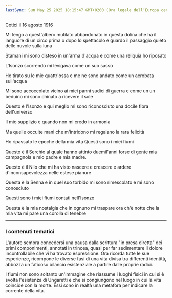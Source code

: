 ```yaml
---
lastSync: Sun May 25 2025 18:15:47 GMT+0200 (Ora legale dell’Europa centrale)
---
```

Cotici il 16 agosto 1916

Mi tengo a quest'albero mutilato
abbandonato in questa dolina
che ha il languore
di un circo
prima o dopo lo spettacolo
e guardo
il passaggio quieto
delle nuvole sulla luna

Stamani mi sono disteso
in un'arma d'acqua
e come una reliquia
ho riposato

L'Isonzo scorrendo
mi levigava
come un suo sasso

Ho tirato su
le mie quattr'ossa
e me ne sono andato
come un acrobata
sull'acqua

Mi sono accoccolato
vicino ai miei panni
sudici di guerra
e come un un beduino
mi sono chinato a ricevere
il sole

Questo è l'Isonzo
e qui meglio
mi sono riconosciuto
una docile fibra
dell'universo

Il mio supplizio
è quando
non mi credo
in armonia

Ma quelle occulte
mani
che m'intridono
mi regalano
la rara
felicità

Ho ripassato
le epoche
della mia vita
Questi sono
i miei fiumi

Questo è il Serchio
al quale hanno attinto
duemil'anni forse
di gente mia campagnola
e mio padre e mia madre.

Questo è il Nilo
che mi ha visto
nascere e crescere
e ardere d'inconsapevolezza
nelle estese pianure

Questa è la Senna
e in quel suo torbido
mi sono rimescolato
e mi sono conosciuto

Questi sono i miei fiumi
contati nell'Isonzo

Questa è la mia nostalgia
che in ognuno
mi traspare
ora ch'è notte
che la mia vita mi pare
una corolla di tenebre

---
### I contenuti tematici
L'autore sembra concedersi una pausa dalla scrittura "in presa diretta" dei primi componimenti, annotati in trincea, quasi per far sedimentare il dolore incontrollabile che vi ha trovato espressione. Ora ricorda tutte le sue esperienze, ricompone le diverse fasi di una vita divisa tra differenti identità, abbozza un faticoso bilancio esistenziale a partire dalle proprie radici.

I fiumi non sono soltanto un'immagine che riassume i luoghi fisici in cui si è svolta l'esistenza di Ungaretti e che si congiungono nel luogo in cui la vita coincide con la morte. Essi sono in realtà una metafora per indicare la corrente della vita. 
